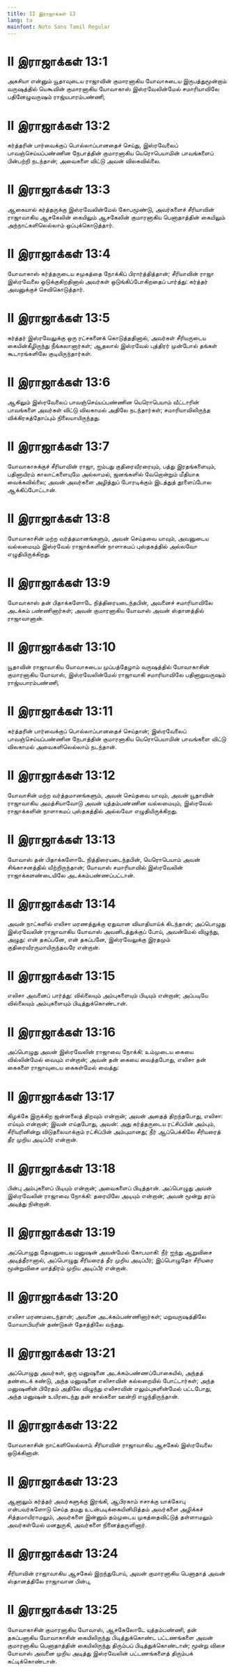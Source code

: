 ```yaml
---
title: II இராஜாக்கள் 13
lang: ta
mainfont: Noto Sans Tamil Regular
---
```


# II இராஜாக்கள் 13:1

அகசியா என்னும் யூதாவுடைய ராஜாவின் குமாரனாகிய யோவாசுடைய இருபத்துமூன்றாம் வருஷத்தில் யெகூவின் குமாரனாகிய யோவாகாஸ் இஸ்ரவேலின்மேல் சமாரியாவிலே பதினேழுவருஷம் ராஜ்யபாரம்பண்ணி,

# II இராஜாக்கள் 13:2

கர்த்தரின் பார்வைக்குப் பொல்லாப்பானதைச் செய்து, இஸ்ரவேலைப் பாவஞ்செய்யப்பண்ணின நேபாத்தின் குமாரனாகிய யெரொபெயாமின் பாவங்களைப் பின்பற்றி நடந்தான்; அவைகளை விட்டு அவன் விலகவில்லை.

# II இராஜாக்கள் 13:3

ஆகையால் கர்த்தருக்கு இஸ்ரவேலின்மேல் கோபமூண்டு, அவர்களைச் சீரியாவின் ராஜாவாகிய ஆசகேலின் கையிலும் ஆசகேலின் குமாரனாகிய பெனாதாத்தின் கையிலும் அந்நாட்களிலெல்லாம் ஒப்புக்கொடுத்தார்.

# II இராஜாக்கள் 13:4

யோவாகாஸ் கர்த்தருடைய சமுகத்தை நோக்கிப் பிரார்த்தித்தான்; சீரியாவின் ராஜா இஸ்ரவேலை ஒடுக்குகிறதினால் அவர்கள் ஒடுங்கிப்போகிறதைப் பார்த்து: கர்த்தர் அவனுக்குச் செவிகொடுத்தார்.

# II இராஜாக்கள் 13:5

கர்த்தர் இஸ்ரவேலுக்கு ஒரு ரட்சகனைக் கொடுத்ததினால், அவர்கள் சீரியருடைய கையின்கீழிருந்து நீங்கலானார்கள்; ஆதலால் இஸ்ரவேல் புத்திரர் முன்போல் தங்கள் கூடாரங்களிலே குடியிருந்தார்கள்.

# II இராஜாக்கள் 13:6

ஆகிலும் இஸ்ரவேலைப் பாவஞ்செய்யப்பண்ணின யெரொபெயாம் வீட்டாரின் பாவங்களை அவர்கள் விட்டு விலகாமல் அதிலே நடந்தார்கள்; சமாரியாவிலிருந்த விக்கிரகத்தோப்பும் நிலையாயிருந்தது.

# II இராஜாக்கள் 13:7

யோவாகாசுக்குச் சீரியாவின் ராஜா, ஐம்பது குதிரைவீரரையும், பத்து இரதங்களையும், பதினாயிரம் காலாட்களையுமே அல்லாமல், ஜனங்களில் வேறொன்றும் மீதியாக வைக்கவில்லை; அவன் அவர்களை அழித்துப் போரடிக்கும் இடத்துத் தூளைப்போல ஆக்கிப்போட்டான்.

# II இராஜாக்கள் 13:8

யோவாகாசின் மற்ற வர்த்தமானங்களும், அவன் செய்தவை யாவும், அவனுடைய வல்லமையும் இஸ்ரவேல் ராஜாக்களின் நாளாகமப் புஸ்தகத்தில் அல்லவோ எழுதியிருக்கிறது.

# II இராஜாக்கள் 13:9

யோவாகாஸ் தன் பிதாக்களோடே நித்திரையடைந்தபின், அவனைச் சமாரியாவிலே அடக்கம் பண்ணினார்கள்; அவன் குமாரனாகிய யோவாஸ் அவன் ஸ்தானத்தில் ராஜாவானான்.

# II இராஜாக்கள் 13:10

யூதாவின் ராஜாவாகிய யோவாசுடைய முப்பத்தேழாம் வருஷத்தில் யோவாகாசின் குமாரனாகிய யோவாஸ், இஸ்ரவேலின்மேல் ராஜாவாகி சமாரியாவிலே பதினாறுவருஷம் ராஜ்யபாரம்பண்ணி,

# II இராஜாக்கள் 13:11

கர்த்தரின் பார்வைக்குப் பொல்லாப்பானதைச் செய்தான்; இஸ்ரவேலைப் பாவஞ்செய்யப்பண்ணின நேபாத்தின் குமாரனாகிய யெரொபெயாமின் பாவங்களை விட்டு விலகாமல் அவைகளிலெல்லாம் நடந்தான்.

# II இராஜாக்கள் 13:12

யோவாசின் மற்ற வர்த்தமானங்களும், அவன் செய்தவை யாவும், அவன் யூதாவின் ராஜாவாகிய அமத்சியாவோடு அவன் யுத்தம்பண்ணின வல்லமையும், இஸ்ரவேல் ராஜாக்களின் நாளாகமப் புஸ்தகத்தில் அல்லவோ எழுதியிருக்கிறது.

# II இராஜாக்கள் 13:13

யோவாஸ் தன் பிதாக்களோடே நித்திரையடைந்தபின், யெரொபெயாம் அவன் சிங்காசனத்தில் வீற்றிருந்தான்; யோவாஸ் சமாரியாவில் இஸ்ரவேலின் ராஜாக்களண்டையிலே அடக்கம்பண்ணப்பட்டான்.

# II இராஜாக்கள் 13:14

அவன் நாட்களில் எலிசா மரணத்துக்கு ஏதுவான வியாதியாய்க் கிடந்தான்; அப்பொழுது இஸ்ரவேலின் ராஜாவாகிய யோவாஸ் அவனிடத்துக்குப் போய், அவன்மேல் விழுந்து, அழுது: என் தகப்பனே, என் தகப்பனே, இஸ்ரவேலுக்கு இரதமும் குதிரைவீரருமாயிருந்தவரே என்றான்.

# II இராஜாக்கள் 13:15

எலிசா அவனைப் பார்த்து: வில்லையும் அம்புகளையும் பிடியும் என்றான்; அப்படியே வில்லையும் அம்புகளையும் பிடித்துக்கொண்டான்.

# II இராஜாக்கள் 13:16

அப்பொழுது அவன் இஸ்ரவேலின் ராஜாவை நோக்கி: உம்முடைய கையை வில்லின்மேல் வையும் என்றான்; அவன் தன் கையை வைத்தபோது, எலிசா தன் கைகளை ராஜாவுடைய கைகள்மேல் வைத்து:

# II இராஜாக்கள் 13:17

கிழக்கே இருக்கிற ஜன்னலைத் திறவும் என்றான்; அவன் அதைத் திறந்தபோது, எலிசா: எய்யும் என்றான்; இவன் எய்தபோது, அவன்: அது கர்த்தருடைய ரட்சிப்பின் அம்பும், சீரியரினின்று விடுதலையாக்கும் ரட்சிப்பின் அம்புமானது; நீர் ஆப்பெக்கிலே சீரியரைத் தீர முறிய அடிப்பீர் என்றான்.

# II இராஜாக்கள் 13:18

பின்பு அம்புகளைப் பிடியும் என்றான்; அவைகளைப் பிடித்தான். அப்பொழுது அவன் இஸ்ரவேலின் ராஜாவை நோக்கி: தரையிலே அடியும் என்றான்; அவன் மூன்று தரம் அடித்து நின்றான்.

# II இராஜாக்கள் 13:19

அப்பொழுது தேவனுடைய மனுஷன் அவன்மேல் கோபமாகி: நீர் ஐந்து ஆறுவிசை அடித்தீரானால், அப்பொழுது சீரியரைத் தீர முறிய அடிப்பீர்; இப்பொழுதோ சீரியரை மூன்றுவிசை மாத்திரம் முறிய அடிப்பீர் என்றான்.

# II இராஜாக்கள் 13:20

எலிசா மரணமடைந்தான்; அவனை அடக்கம்பண்ணினார்கள்; மறுவருஷத்திலே மோவாபியரின் தண்டுகள் தேசத்திலே வந்தது.

# II இராஜாக்கள் 13:21

அப்பொழுது அவர்கள், ஒரு மனுஷனை அடக்கம்பண்ணப்போகையில், அந்தத் தண்டைக் கண்டு, அந்த மனுஷனை எலிசாவின் கல்லறையில் போட்டார்கள்; அந்த மனுஷனின் பிரேதம் அதிலே விழுந்து எலிசாவின் எலும்புகளின்மேல் பட்டபோது, அந்த மனுஷன் உயிரடைந்து தன் கால்களை ஊன்றி எழுந்திருந்தான்.

# II இராஜாக்கள் 13:22

யோவாகாசின் நாட்களிலெல்லாம் சீரியாவின் ராஜாவாகிய ஆசகேல் இஸ்ரவேலை ஒடுக்கினான்.

# II இராஜாக்கள் 13:23

ஆனாலும் கர்த்தர் அவர்களுக்கு இரங்கி, ஆபிரகாம் ஈசாக்கு யாக்கோபு என்பவர்களோடு செய்த தமது உடன்படிக்கையினிமித்தம் அவர்களை அழிக்கச் சித்தமாயிராமலும், அவர்களை இன்னும் தம்முடைய முகத்தைவிட்டுத் தள்ளாமலும் அவர்கள்மேல் மனதுருகி, அவர்களை நினைத்தருளினார்.

# II இராஜாக்கள் 13:24

சீரியாவின் ராஜாவாகிய ஆசகேல் இறந்துபோய், அவன் குமாரனாகிய பெனாதாத் அவன் ஸ்தானத்திலே ராஜாவான பின்பு,

# II இராஜாக்கள் 13:25

யோவாகாசின் குமாரனாகிய யோவாஸ், ஆசகேலோடே யுத்தம்பண்ணி, தன் தகப்பனாகிய யோவாகாசின் கையிலிருந்து பிடித்துக்கொண்ட பட்டணங்களை அவன் குமாரனாகிய பெனாதாத்தின் கையிலிருந்து திரும்பப் பிடித்துக்கொண்டான்; மூன்று விசை யோவாஸ் அவனை முறிய அடித்து இஸ்ரவேலின் பட்டணங்களைத் திரும்பக் கட்டிக்கொண்டான்.


